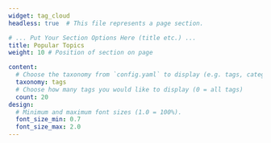 ```yaml
---
widget: tag_cloud
headless: true  # This file represents a page section.

# ... Put Your Section Options Here (title etc.) ...
title: Popular Topics
weight: 10 # Position of section on page

content:
  # Choose the taxonomy from `config.yaml` to display (e.g. tags, categories)
  taxonomy: tags
  # Choose how many tags you would like to display (0 = all tags)
  count: 20
design:
  # Minimum and maximum font sizes (1.0 = 100%).
  font_size_min: 0.7
  font_size_max: 2.0
---
```

